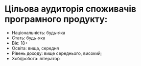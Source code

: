 # Цільова аудиторія споживачів програмного продукту: 
- Національність: будь-яка
- Стать: будь-яка
- Вік: 18+
- Освіта: вища, середня
- Рівень доходу: вище середнього, високий;
- Хобі/робота: літератор 
